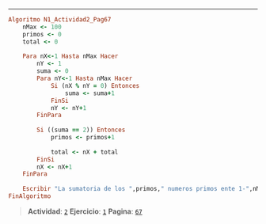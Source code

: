 ---
```ruby
Algoritmo N1_Actividad2_Pag67
	nMax <- 100
	primos <- 0
	total <- 0
	
	Para nX<-1 Hasta nMax Hacer
		nY <- 1
		suma <- 0
		Para nY<-1 Hasta nMax Hacer
			Si (nX % nY = 0) Entonces
				suma <- suma+1
			FinSi				
			nY <- nY+1
		FinPara
		
		Si ((suma == 2)) Entonces 
			primos <- primos+1
			
			total <- nX + total
		FinSi
		nX <- nX+1
	FinPara
	
	Escribir "La sumatoria de los ",primos," numeros primos ente 1-",nMax," es de: ",total
FinAlgoritmo
```
> **Actividad**: [`2`]()
**Ejercicio**: [`1`]()
**Pagina**: [`67`]()
